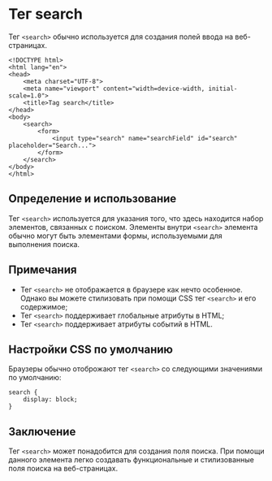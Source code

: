 # Тег search

Тег ``<search>`` обычно используется для создания полей ввода на веб-страницах.

```
<!DOCTYPE html>
<html lang="en">
<head>
    <meta charset="UTF-8">
    <meta name="viewport" content="width=device-width, initial-scale=1.0">
    <title>Tag search</title>
</head>
<body>
    <search>
        <form>
            <input type="search" name="searchField" id="search" placeholder="Search...">
        </form>
    </search>
</body>
</html>
```

## Определение и использование

Тег ``<search>`` используется для указания того, что здесь находится набор элементов, связанных с поиском. Элементы внутри ``<search>`` элемента обычно могут быть элементами формы, используемыми для выполнения поиска.

## Примечания

- Тег ``<search>`` не отображается в браузере как нечто особенное. Однако вы можете стилизовать при помощи CSS тег ``<search>`` и его содержимое;
- Тег ``<search>`` поддерживает глобальные атрибуты в HTML;
- Тег ``<search>`` поддерживает атрибуты событий в HTML.

## Настройки CSS по умолчанию

Браузеры обычно отоброжают тег ``<search>`` со следующими значениями по умолчанию:

```
search {
    display: block;
}
```

## Заключение

Тег ``<search>`` может понадобится для создания поля поиска. При помощи данного элемента легко создавать функциональные и стилизованные поля поиска на веб-страницах.